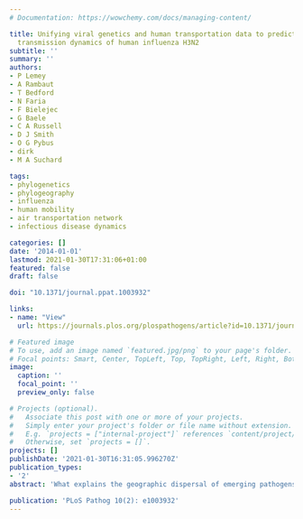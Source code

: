 ```yaml
---
# Documentation: https://wowchemy.com/docs/managing-content/

title: Unifying viral genetics and human transportation data to predict the global
  transmission dynamics of human influenza H3N2
subtitle: ''
summary: ''
authors:
- P Lemey
- A Rambaut
- T Bedford
- N Faria
- F Bielejec
- G Baele
- C A Russell
- D J Smith
- O G Pybus
- dirk
- M A Suchard

tags:
- phylogenetics
- phylogeography
- influenza
- human mobility
- air transportation network
- infectious disease dynamics

categories: []
date: '2014-01-01'
lastmod: 2021-01-30T17:31:06+01:00
featured: false
draft: false

doi: "10.1371/journal.ppat.1003932"

links:
- name: "View"
  url: https://journals.plos.org/plospathogens/article?id=10.1371/journal.ppat.1003932

# Featured image
# To use, add an image named `featured.jpg/png` to your page's folder.
# Focal points: Smart, Center, TopLeft, Top, TopRight, Left, Right, BottomLeft, Bottom, BottomRight.
image:
  caption: ''
  focal_point: ''
  preview_only: false

# Projects (optional).
#   Associate this post with one or more of your projects.
#   Simply enter your project's folder or file name without extension.
#   E.g. `projects = ["internal-project"]` references `content/project/deep-learning/index.md`.
#   Otherwise, set `projects = []`.
projects: []
publishDate: '2021-01-30T16:31:05.996270Z'
publication_types:
- '2'
abstract: 'What explains the geographic dispersal of emerging pathogens? Reconstructions of evolutionary history from pathogen gene sequences offer qualitative descriptions of spatial spread, but current approaches are poorly equipped to formally test and quantify the contribution of different potential explanatory factors, such as human mobility and demography. Here, we use a novel phylogeographic method to evaluate multiple potential predictors of viral spread in human influenza dynamics. We identify air travel as the predominant driver of global influenza migration, whilst also revealing the contribution of other mobility processes at more local scales. We demonstrate the power of our inter-disciplinary approach by using it to predict the global pandemic expansion of H1N1 influenza in 2009. Our study highlights the importance of integrating evolutionary and ecological information when studying the dynamics of infectious disease.'

publication: 'PLoS Pathog 10(2): e1003932'
---
```

